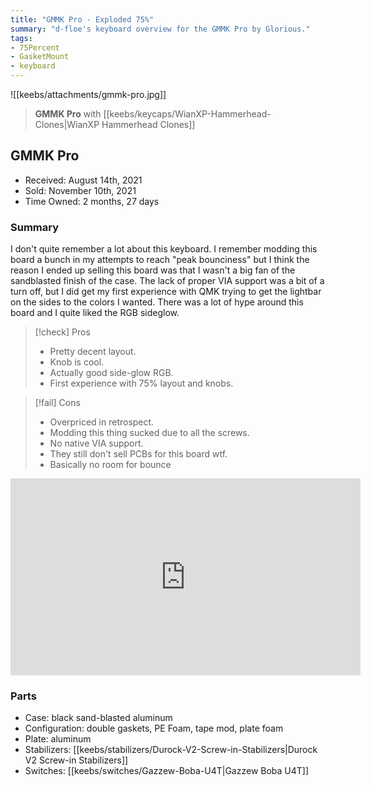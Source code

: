 ```yaml
---
title: "GMMK Pro - Exploded 75%"
summary: "d-floe's keyboard overview for the GMMK Pro by Glorious."
tags:
- 75Percent
- GasketMount
- keyboard
---
```


![[keebs/attachments/gmmk-pro.jpg]]

> **GMMK Pro** with [[keebs/keycaps/WianXP-Hammerhead-Clones|WianXP Hammerhead Clones]]

## GMMK Pro

- Received: August 14th, 2021
- Sold: November 10th, 2021
- Time Owned: 2 months, 27 days

### Summary

I don't quite remember a lot about this keyboard. I remember modding this board a bunch in my attempts to reach "peak bounciness" but I think the reason I ended up selling this board was that I wasn't a big fan of the sandblasted finish of the case. The lack of proper VIA support was a bit of a turn off, but I did get my first experience with QMK trying to get the lightbar on the sides to the colors I wanted. There was a lot of hype around this board and I quite liked the RGB sideglow.

> [!check] Pros
>
> -   Pretty decent layout.
> -   Knob is cool.
> -   Actually good side-glow RGB.
> -   First experience with 75% layout and knobs.

> [!fail] Cons
>
> -   Overpriced in retrospect.
> -   Modding this thing sucked due to all the screws.
> -   No native VIA support.
> -   They still don't sell PCBs for this board wtf.
> -   Basically no room for bounce

<iframe width="560" height="315" src="https://www.youtube-nocookie.com/embed/UPLmyC40Aao" title="YouTube video player" frameborder="0" allow="accelerometer; autoplay; clipboard-write; encrypted-media; gyroscope; picture-in-picture; web-share" allowfullscreen></iframe>

### Parts

- Case: black sand-blasted aluminum
- Configuration: double gaskets, PE Foam, tape mod, plate foam
- Plate: aluminum
- Stabilizers: [[keebs/stabilizers/Durock-V2-Screw-in-Stabilizers|Durock V2 Screw-in Stabilizers]]
- Switches: [[keebs/switches/Gazzew-Boba-U4T|Gazzew Boba U4T]]
